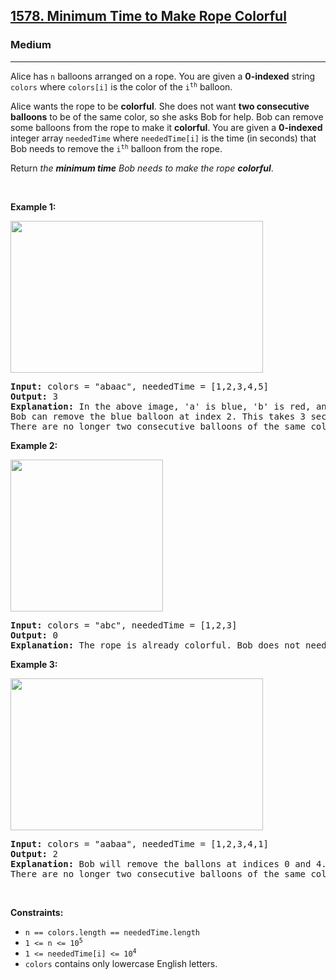 <h2><a href="https://leetcode.com/problems/minimum-time-to-make-rope-colorful/">1578. Minimum Time to Make Rope Colorful</a></h2><h3>Medium</h3><hr><div data-read-aloud-multi-block="true"><p>Alice has <code>n</code> balloons arranged on a rope. You are given a <strong>0-indexed</strong> string <code>colors</code> where <code>colors[i]</code> is the color of the <code>i<sup style="">th</sup></code> balloon.</p>

<p>Alice wants the rope to be <strong>colorful</strong>. She does not want <strong>two consecutive balloons</strong> to be of the same color, so she asks Bob for help. Bob can remove some balloons from the rope to make it <strong>colorful</strong>. You are given a <strong>0-indexed</strong> integer array <code>neededTime</code> where <code>neededTime[i]</code> is the time (in seconds) that Bob needs to remove the <code>i<sup style="">th</sup></code> balloon from the rope.</p>

<p>Return <em>the <strong>minimum time</strong> Bob needs to make the rope <strong>colorful</strong></em>.</p>

<p>&nbsp;</p>
<p><strong>Example 1:</strong></p>
<img alt="" src="https://assets.leetcode.com/uploads/2021/12/13/ballon1.jpg" style="width: 404px; height: 243px;">
<pre><strong>Input:</strong> colors = "abaac", neededTime = [1,2,3,4,5]
<strong>Output:</strong> 3
<strong>Explanation:</strong> In the above image, 'a' is blue, 'b' is red, and 'c' is green.
Bob can remove the blue balloon at index 2. This takes 3 seconds.
There are no longer two consecutive balloons of the same color. Total time = 3.</pre>

<p><strong>Example 2:</strong></p>
<img alt="" src="https://assets.leetcode.com/uploads/2021/12/13/balloon2.jpg" style="width: 244px; height: 243px;">
<pre><strong>Input:</strong> colors = "abc", neededTime = [1,2,3]
<strong>Output:</strong> 0
<strong>Explanation:</strong> The rope is already colorful. Bob does not need to remove any balloons from the rope.
</pre>

<p><strong>Example 3:</strong></p>
<img alt="" src="https://assets.leetcode.com/uploads/2021/12/13/balloon3.jpg" style="width: 404px; height: 243px;">
<pre><strong>Input:</strong> colors = "aabaa", neededTime = [1,2,3,4,1]
<strong>Output:</strong> 2
<strong>Explanation:</strong> Bob will remove the ballons at indices 0 and 4. Each ballon takes 1 second to remove.
There are no longer two consecutive balloons of the same color. Total time = 1 + 1 = 2.
</pre>

<p>&nbsp;</p>
<p><strong>Constraints:</strong></p>

<ul>
	<li><code>n == colors.length == neededTime.length</code></li>
	<li><code>1 &lt;= n &lt;= 10<sup style="">5</sup></code></li>
	<li><code>1 &lt;= neededTime[i] &lt;= 10<sup style="">4</sup></code></li>
	<li><code>colors</code> contains only lowercase English letters.</li>
</ul>
</div>
